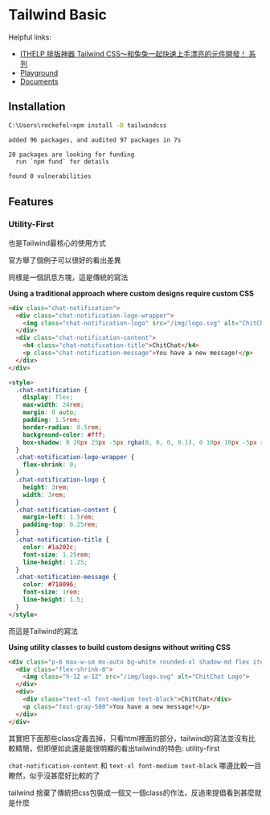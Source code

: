 # Tailwind Basic

Helpful links:

* [ITHELP 排版神器 Tailwind CSS～和兔兔一起快速上手漂亮的元件開發！ 系列](https://ithelp.ithome.com.tw/users/20138853/ironman/3928)
* [Playground](https://play.tailwindcss.com/)
* [Documents](https://tailwindcss.com/docs/)



## Installation

```bash
C:\Users\rockefel>npm install -D tailwindcss

added 96 packages, and audited 97 packages in 7s

20 packages are looking for funding
  run `npm fund` for details

found 0 vulnerabilities
```







## Features

### Utility-First

也是Tailwind最核心的使用方式

官方舉了個例子可以很好的看出差異

同樣是一個訊息方塊，這是傳統的寫法

**Using a traditional approach where custom designs require custom CSS**

```html
<div class="chat-notification">
  <div class="chat-notification-logo-wrapper">
    <img class="chat-notification-logo" src="/img/logo.svg" alt="ChitChat Logo">
  </div>
  <div class="chat-notification-content">
    <h4 class="chat-notification-title">ChitChat</h4>
    <p class="chat-notification-message">You have a new message!</p>
  </div>
</div>

<style>
  .chat-notification {
    display: flex;
    max-width: 24rem;
    margin: 0 auto;
    padding: 1.5rem;
    border-radius: 0.5rem;
    background-color: #fff;
    box-shadow: 0 20px 25px -5px rgba(0, 0, 0, 0.1), 0 10px 10px -5px rgba(0, 0, 0, 0.04);
  }
  .chat-notification-logo-wrapper {
    flex-shrink: 0;
  }
  .chat-notification-logo {
    height: 3rem;
    width: 3rem;
  }
  .chat-notification-content {
    margin-left: 1.5rem;
    padding-top: 0.25rem;
  }
  .chat-notification-title {
    color: #1a202c;
    font-size: 1.25rem;
    line-height: 1.25;
  }
  .chat-notification-message {
    color: #718096;
    font-size: 1rem;
    line-height: 1.5;
  }
</style>
```

而這是Tailwind的寫法

**Using utility classes to build custom designs without writing CSS**

```html
<div class="p-6 max-w-sm mx-auto bg-white rounded-xl shadow-md flex items-center space-x-4">
  <div class="flex-shrink-0">
    <img class="h-12 w-12" src="/img/logo.svg" alt="ChitChat Logo">
  </div>
  <div>
    <div class="text-xl font-medium text-black">ChitChat</div>
    <p class="text-gray-500">You have a new message!</p>
  </div>
</div>
```



其實把下面那些class定義去掉，只看html裡面的部分，tailwind的寫法並沒有比較精簡，但即便如此還是能很明顯的看出tailwind的特色: utility-first

`chat-notification-content` 和 `text-xl font-medium text-black` 哪邊比較一目瞭然，似乎沒甚麼好比較的了

tailwind 捨棄了傳統把css包裝成一個又一個class的作法，反過來提倡看到甚麼就是什麼

